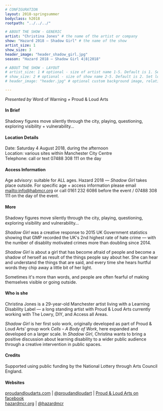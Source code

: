 ```yaml
---
# CONFIGURATION
layout: 2018-springsummer
bodyclass: h2018
rootpath: "../../../"

# ABOUT THE SHOW - GENERIC
artist: "Christina Jones" # the name of the artist or company
show: "Hazard 2018 — Shadow Girl" # the name of the show
artist_size: 1
show_size: 3
header_image: "header_shadow_girl.jpg"    
season: "Hazard 2018 — Shadow Girl 4|8|2018"

# ABOUT THE SHOW - LAYOUT
# artist_size: 1 # optional - size of artist name 1-5. Default is 1. Set longer names to lower values
# show_size: 2 # optional - size of show name 2-5. Default is 2. Set longer names to lower values
# header_image: "header.jpg" # optional custom background image, relative to current page

---
```

*Presented by* Word of Warning *+* Proud & Loud Arts            
         
#### In Brief      
Shadowy figures move silently through the city, playing, questioning, exploring visibility + vulnerability…     
               
#### Location Details        
Date: Saturday 4 August 2018, during the afternoon                
Location: various sites within Manchester City Centre          
Telephone: call or text 07488 308 111 on the day           
          
#### Access Information            
Age advisory: suitable for ALL ages. Hazard 2018 — *Shadow Girl* takes place outside. For specific age + access information please email <mailto:info@habmcr.org> or call 0161 232 6086 before the event / 07488 308 111 on the day of the event.     
             
#### More         
Shadowy figures move silently through the city, playing, questioning, exploring visibility and vulnerability…        
           
*Shadow Girl* was a creative response to 2015 UK Government statistics showing that GMP recorded the UK's 2nd highest rate of hate crime — with the number of disablity motivated crimes more than doubling since 2014.           
              
*Shadow Girl* is about a girl that has become afraid of people and become a shadow of herself as result of the things people say about her. She can hear and understand the things that are said, and every time she hears hurtful words they chip away a little bit of her light.          
         
Sometimes it's more than words, and people are often fearful of making themselves visible or going outside.              
          
#### Who is she           
Christina Jones is a 29-year-old Manchester artist living with a Learning Disability Label — a long standing artist with Proud & Loud Arts currently working with The Lowry, DIY, and Access all Areas.          
              
*Shadow Girl* is her first solo work, originally developed as part of Proud & Loud Arts’ group work *Cells – A Body of Work*, here expanded and developed on a larger scale. In *Shadow Girl*, Christina wants to bring a positive discussion about learning disability to a wider public audience through a creative intervention in public spaces.             
             
#### Credits         
Supported using public funding by the National Lottery through Arts Council England.          
          
#### Websites            
<a href="http://proudandloudarts.com" target="_blank">proudandloudarts.com</a> | <a href="http://twitter.com/proudandloudart" target="_blank">@proudandloudart</a> | <a href="http://facebook.com/proudandloudarts" target="_blank">Proud & Loud Arts on facebook</a><br><a href="http://hazardmcr.org" target="_blank">hazardmcr.org</a> | <a href="http://twitter.com/hazardmcr" target="_blank">@hazardmcr</a>
